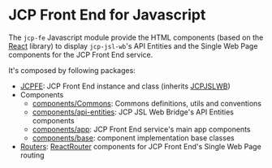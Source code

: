 # JCP Front End for Javascript

The ```jcp-fe``` Javascript module provide the HTML components (based on the
[React](https://reactjs.org/) library) to display ```jcp-jsl-wb```'s API Entities and the Single Web Page components for
the JCP Front End service.

It's composed by following packages:

* [JCPFE](JCPFE.md): JCP Front End instance and class (inherits [JCPJSLWB](../jcp-jsl-wb/JCPJSLWB.md))
* Components
    * [components/Commons](components/Commons.md): Commons definitions, utils and conventions
    * [components/api-entities](components/api-entities.md): JCP JSL Web Bridge's API Entities components
    * [components/app](components/app.md): JCP Front End service's main app components
    * [components/base](components/base.md): component implementation base classes
* [Routers](routers/Routers.md): [ReactRouter](https://reactrouter.com) components for JCP Front End's Single Web Page
  routing